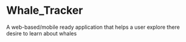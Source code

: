 # Whale_Tracker
A web-based/mobile ready application that helps a user explore there desire to learn about whales 
